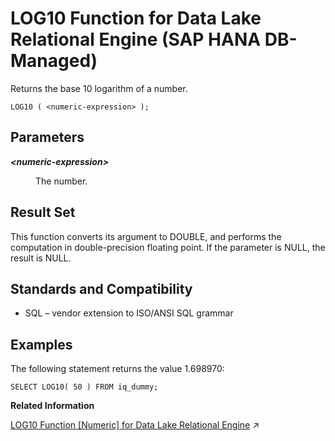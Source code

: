 <!-- loio56b6d539c61b44a3a392d9b8f5ba937c -->

# LOG10 Function for Data Lake Relational Engine \(SAP HANA DB-Managed\)

Returns the base 10 logarithm of a number.



```
LOG10 ( <numeric-expression> );
```



<a name="loio56b6d539c61b44a3a392d9b8f5ba937c__section_qhp_5wg_trb"/>

## Parameters


<dl>
<dt><b>

*<numeric-expression\>*

</b></dt>
<dd>

The number.



</dd>
</dl>



<a name="loio56b6d539c61b44a3a392d9b8f5ba937c__section_hn1_vwg_trb"/>

## Result Set

This function converts its argument to DOUBLE, and performs the computation in double-precision floating point. If the parameter is NULL, the result is NULL.



<a name="loio56b6d539c61b44a3a392d9b8f5ba937c__section_vcr_mgj_wrb"/>

## Standards and Compatibility

-   SQL – vendor extension to ISO/ANSI SQL grammar



<a name="loio56b6d539c61b44a3a392d9b8f5ba937c__section_q2d_wwg_trb"/>

## Examples

The following statement returns the value 1.698970:

```
SELECT LOG10( 50 ) FROM iq_dummy;
```

**Related Information**  


[LOG10 Function \[Numeric\] for Data Lake Relational Engine](https://help.sap.com/viewer/19b3964099384f178ad08f2d348232a9/2024_3_QRC/en-US/a560b1f984f210158a13cb8a24202e26.html "Returns the base 10 logarithm of a number.") :arrow_upper_right:

